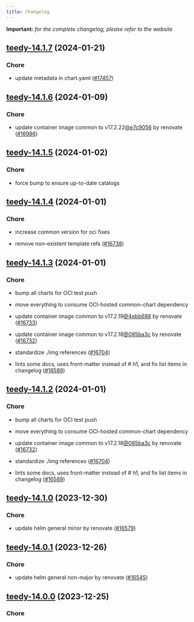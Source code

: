 ```yaml
---
title: Changelog
---
```


**Important:**
*for the complete changelog, please refer to the website*



## [teedy-14.1.7](https://github.com/truecharts/charts/compare/teedy-14.1.6...teedy-14.1.7) (2024-01-21)

### Chore



- update metadata in chart.yaml ([#17457](https://github.com/truecharts/charts/issues/17457))




## [teedy-14.1.6](https://github.com/truecharts/charts/compare/teedy-14.1.5...teedy-14.1.6) (2024-01-09)

### Chore



- update container image common to v17.2.22[@e7c9056](https://github.com/e7c9056) by renovate ([#16986](https://github.com/truecharts/charts/issues/16986))


## [teedy-14.1.5](https://github.com/truecharts/charts/compare/teedy-14.1.4...teedy-14.1.5) (2024-01-02)

### Chore



- force bump to ensure up-to-date catalogs


## [teedy-14.1.4](https://github.com/truecharts/charts/compare/teedy-14.1.3...teedy-14.1.4) (2024-01-01)

### Chore



- increase common version for oci fixes

- remove non-existent template refs ([#16738](https://github.com/truecharts/charts/issues/16738))


## [teedy-14.1.3](https://github.com/truecharts/charts/compare/teedy-14.1.0...teedy-14.1.3) (2024-01-01)

### Chore



- bump all charts for OCI test push

- move everything to consume OCI-hosted common-chart dependency

- update container image common to v17.2.19[@4ebb688](https://github.com/4ebb688) by renovate ([#16733](https://github.com/truecharts/charts/issues/16733))

- update container image common to v17.2.18[@085ba3c](https://github.com/085ba3c) by renovate ([#16732](https://github.com/truecharts/charts/issues/16732))

- standardize ./img references ([#16704](https://github.com/truecharts/charts/issues/16704))

- lints some docs, uses front-matter instead of # h1, and fix list items in changelog ([#16589](https://github.com/truecharts/charts/issues/16589))


## [teedy-14.1.2](https://github.com/truecharts/charts/compare/teedy-14.1.0...teedy-14.1.2) (2024-01-01)

### Chore



- bump all charts for OCI test push

- move everything to consume OCI-hosted common-chart dependency

- update container image common to v17.2.18[@085ba3c](https://github.com/085ba3c) by renovate ([#16732](https://github.com/truecharts/charts/issues/16732))

- standardize ./img references ([#16704](https://github.com/truecharts/charts/issues/16704))

- lints some docs, uses front-matter instead of # h1, and fix list items in changelog ([#16589](https://github.com/truecharts/charts/issues/16589))
## [teedy-14.1.0](https://github.com/truecharts/charts/compare/teedy-14.0.1...teedy-14.1.0) (2023-12-30)

### Chore

- update helm general minor by renovate ([#16579](https://github.com/truecharts/charts/issues/16579))

## [teedy-14.0.1](https://github.com/truecharts/charts/compare/teedy-14.0.0...teedy-14.0.1) (2023-12-26)

### Chore

- update helm general non-major by renovate ([#16545](https://github.com/truecharts/charts/issues/16545))

## [teedy-14.0.0](https://github.com/truecharts/charts/compare/teedy-13.0.11...teedy-14.0.0) (2023-12-25)

### Chore

